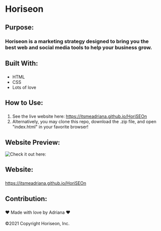 # Horiseon
## Purpose:

### Horiseon is a marketing strategy designed to bring you the best web and social media tools to help your business grow.

## Built With:

### 
- HTML
- CSS
- Lots of love

## How to Use:

###

1. See the live website here: https://itsmeadriana.github.io/HoriSEOn
2. Alternatively, you may clone this repo, download the .zip file, and open "index.html" in your favorite browser!

## Website Preview:

![Check it out here:](https://github.com/itsmeadriana/Hori-SEO-n/blob/11ff178591e4cbd441e7ff26cfaf37ddc87787f1/Horiseon/Horiseon/Develop/assets/images/Horiseon%20Website%20Screenshot.png)

## Website:

###

https://itsmeadriana.github.io/HoriSEOn

## Contribution:
###
❤️ Made with love by Adriana ❤️
####
©️2021 Copyright Horiseon, Inc.
